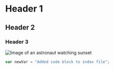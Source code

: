 # Header 1
## Header 2
### Header 3

![Image of an astronaut watching sunset](https://cdn.pixabay.com/photo/2022/07/02/02/46/planet-7296526_640.png)

``` javascript 
var newVar = "Added code block to index file";
```
